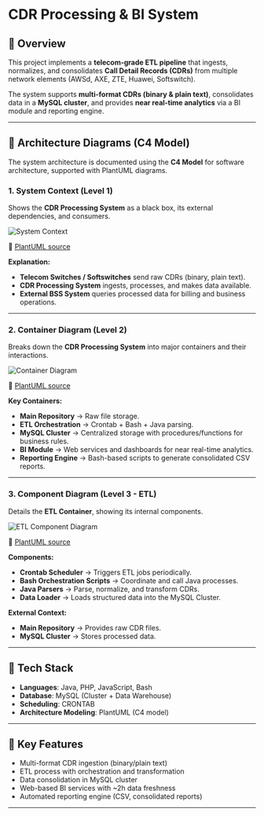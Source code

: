 # CDR Processing & BI System

## 📘 Overview
This project implements a **telecom-grade ETL pipeline** that ingests, normalizes, and consolidates **Call Detail Records (CDRs)** from multiple network elements (AWSd, AXE, ZTE, Huawei, Softswitch).  

The system supports **multi-format CDRs (binary & plain text)**, consolidates data in a **MySQL cluster**, and provides **near real-time analytics** via a BI module and reporting engine.

---

## 📐 Architecture Diagrams (C4 Model)

The system architecture is documented using the **C4 Model** for software architecture, supported with PlantUML diagrams.

### 1. System Context (Level 1)
Shows the **CDR Processing System** as a black box, its external dependencies, and consumers.

![System Context](./diagrams/C4_L1.png)

📄 [PlantUML source](./docs/C4_L1.puml)

**Explanation:**
- **Telecom Switches / Softswitches** send raw CDRs (binary, plain text).  
- **CDR Processing System** ingests, processes, and makes data available.  
- **External BSS System** queries processed data for billing and business operations.  

---

### 2. Container Diagram (Level 2)
Breaks down the **CDR Processing System** into major containers and their interactions.

![Container Diagram](./diagrams/C4_L2.png)

📄 [PlantUML source](./docs/C4_L2.puml)

**Key Containers:**
- **Main Repository** → Raw file storage.  
- **ETL Orchestration** → Crontab + Bash + Java parsing.  
- **MySQL Cluster** → Centralized storage with procedures/functions for business rules.  
- **BI Module** → Web services and dashboards for near real-time analytics.  
- **Reporting Engine** → Bash-based scripts to generate consolidated CSV reports.  

---

### 3. Component Diagram (Level 3 - ETL)
Details the **ETL Container**, showing its internal components.

![ETL Component Diagram](./diagrams/C4_L3_ETL.png)

📄 [PlantUML source](./docs/C4_L3_ETL.puml)

**Components:**
- **Crontab Scheduler** → Triggers ETL jobs periodically.  
- **Bash Orchestration Scripts** → Coordinate and call Java processes.  
- **Java Parsers** → Parse, normalize, and transform CDRs.  
- **Data Loader** → Loads structured data into the MySQL Cluster.  

**External Context:**
- **Main Repository** → Provides raw CDR files.  
- **MySQL Cluster** → Stores processed data.  

---

## 🔧 Tech Stack

- **Languages**: Java, PHP, JavaScript, Bash  
- **Database**: MySQL (Cluster + Data Warehouse)  
- **Scheduling**: CRONTAB  
- **Architecture Modeling**: PlantUML (C4 model)  

---

## 🚀 Key Features

- Multi-format CDR ingestion (binary/plain text)  
- ETL process with orchestration and transformation  
- Data consolidation in MySQL cluster  
- Web-based BI services with ~2h data freshness  
- Automated reporting engine (CSV, consolidated reports)  

---